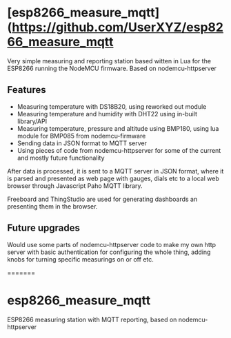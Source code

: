 # [esp8266_measure_mqtt](https://github.com/UserXYZ/esp8266_measure_mqtt
Very simple measuring and reporting station based witten in Lua for the ESP8266 running the NodeMCU firmware.
Based on nodemcu-httpserver

## Features

* Measuring temperature with DS18B20, using reworked out module
* Measuring temperature and humidity with DHT22 using in-built library/API
* Measuring temperature, pressure and altitude using BMP180, using lua module for BMP085 from nodemcu-firmware
* Sending data in JSON format to MQTT server
* Using pieces of code from nodemcu-httpserver for some of the current and mostly future functionality

After data is processed, it is sent to a MQTT server in JSON format, where it is parsed and presented as web page with gauges, dials etc
to a local web browser through Javascript Paho MQTT library.

Freeboard and ThingStudio are used for generating dashboards an presenting them in the browser.

## Future upgrades

Would use some parts of nodemcu-httpserver code to make my own http server with basic authentication for configuring the whole thing,
adding knobs for turning specific measurings on or off etc.

=======
# esp8266_measure_mqtt
ESP8266 measuring station with MQTT reporting, based on nodemcu-httpserver
